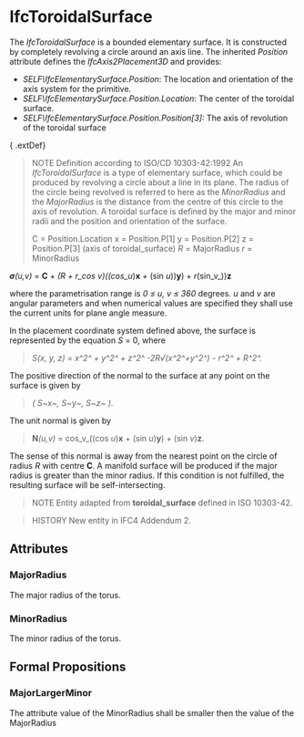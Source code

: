 # IfcToroidalSurface

The _IfcToroidalSurface_ is a bounded elementary surface. It is constructed by completely revolving a circle around an axis line. The inherited _Position_ attribute defines the _IfcAxis2Placement3D_ and provides:

* _SELF\IfcElementarySurface.Position_: The location and orientation of the axis system for the primitive.
* _SELF\IfcElementarySurface.Position.Location_: The center of the toroidal surface.
* _SELF\IfcElementarySurface.Position.Position[3]:_ The axis of revolution of the toroidal surface

<!-- end of short definition -->

{ .extDef}
> NOTE Definition according to ISO/CD 10303-42:1992
> An _IfcToroidalSurface_ is a type of elementary surface, which could be produced by revolving a circle about a line in its plane. The radius of the circle being revolved is referred to here as the _MinorRadius_ and the _MajorRadius_ is the distance from the centre of this circle to the axis of revolution. A toroidal surface is defined by the major and minor radii and the position and orientation of the surface.
>
> C = Position.Location
> x = Position.P[1]
> y = Position.P[2]
> z = Position.P[3] (axis of toroidal_surface)
> _R_ = MajorRadius
> _r_ = MinorRadius
>
>

_**σ**(u,v)_ = **C** + _(R + r_cos _v_)((cos_u_)**x** + (sin _u_))**y**) + _r_(sin_v_))**z**

where the parametrisation range is _0 ≤ u, v ≤ 360_ degrees. _u_ and _v_ are angular parameters and when numerical values are specified they shall use the current units for plane angle measure.

In the placement coordinate system defined above, the surface is represented by the equation _S_ = 0, where

> _S(x, y, z) = x^2^ + y^2^ + z^2^ -2R√(x^2^+y^2^) - r^2^ + R^2^._

The positive direction of the normal to the surface at any point on the surface is given by

> _( S~x~, S~y~, S~z~ )._

The unit normal is given by

> **N**_(u,v)_ = cos_v_((cos _u_)**x** + (sin _u_)**y**) + (sin _v_)**z**.

The sense of this normal is away from the nearest point on the circle of radius _R_ with centre **C**. A manifold surface will be produced if the major radius is greater than the minor radius. If this condition is not fulfilled, the resulting surface will be self-intersecting.

> NOTE Entity adapted from **toroidal_surface** defined in ISO 10303-42.

> HISTORY New entity in IFC4 Addendum 2.

## Attributes

### MajorRadius
The major radius of the torus.

### MinorRadius
The minor radius of the torus.

## Formal Propositions

### MajorLargerMinor
The attribute value of the MinorRadius shall be smaller then the value of the MajorRadius
